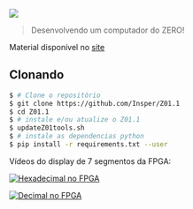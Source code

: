 [![](icon-elementos.png)](https://insper.github.io/Z01.1/)

> Desenvolvendo um computador do ZERO!

Material disponível no [site](https://insper.github.io/Z01.1/)

## Clonando

``` bash
$ # Clone o repositório
$ git clone https://github.com/Insper/Z01.1
$ cd Z01.1
$ # instale e/ou atualize o Z01.1
$ updateZ01tools.sh
$ # instale as dependencias python
$ pip install -r requirements.txt --user
```



Vídeos do display de 7 segmentos da FPGA:

[![Hexadecimal no FPGA](https://res.cloudinary.com/marcomontalbano/image/upload/v1583444450/video_to_markdown/images/youtube--m0UBh3lKe5Q-c05b58ac6eb4c4700831b2b3070cd403.jpg)](https://youtu.be/m0UBh3lKe5Q "Hexadecimal no FPGA")




[![Decimal no FPGA](https://res.cloudinary.com/marcomontalbano/image/upload/v1583444915/video_to_markdown/images/youtube--7tcXITCfEuU-c05b58ac6eb4c4700831b2b3070cd403.jpg)](https://youtu.be/7tcXITCfEuU "Decimal no FPGA")